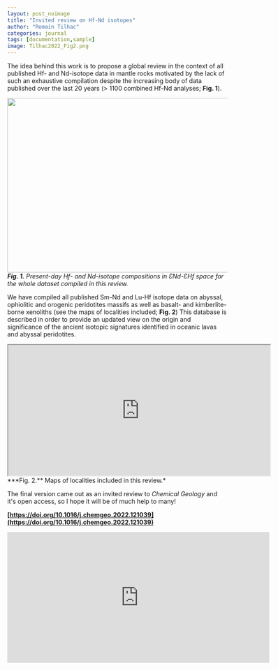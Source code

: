 ```yaml
---
layout: post_noimage
title: "Invited review on Hf-Nd isotopes"
author: "Romain Tilhac"
categories: journal
tags: [documentation,sample]
image: Tilhac2022_Fig2.png
---
```


The idea behind this work is to propose a global review in the context of all published Hf- and Nd-isotope data in mantle rocks motivated by the lack of such an exhaustive compilation despite the increasing body of data published over the last 20 years (> 1100 combined Hf-Nd analyses; **Fig. 1**).

<img
  src="{{ site.github.url }}/assets/img/Tilhac2022_Fig2.png"
  style="width: 600px; height: 400px; object-fit: contain;"
/>
***Fig. 1.** Present-day Hf- and Nd-isotope compositions in ƐNd-ƐHf space for the whole dataset compiled in this review.*

We have compiled all published Sm-Nd and Lu-Hf isotope data on abyssal, ophiolitic and orogenic peridotites massifs as well as basalt- and kimberlite-borne xenoliths (see the maps of localities included; **Fig. 2**) This database is described in order to provide an updated view on the origin and significance of the ancient isotopic signatures identified in oceanic lavas and abyssal peridotites.

<div class="image-container">
<iframe src="https://www.google.com/maps/d/u/0/embed?mid=1QyR-8Zde8cuykNrvBTWxRI1z72l8Q3Q2&ehbc=2E312F" width="600" height="300"></iframe>
</div>
***Fig. 2.** Maps of localities included in this review.*

The final version came out as an invited review to *Chemical Geology* and it's open access, so I hope it will be of much help to many!

**[https://doi.org/10.1016/j.chemgeo.2022.121039](https://doi.org/10.1016/j.chemgeo.2022.121039)**

<iframe src="https://www.sciencedirect.com/science/article/pii/S0009254122003333/pdfft?md5=20d57c610ea754f57ea65254b8a5f3c4&pid=1-s2.0-S0009254122003333-main.pdf" style="border:none;"  width="600" height="300"></iframe>

